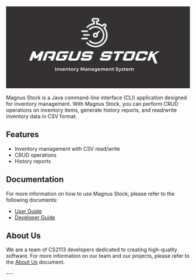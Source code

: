 
![Magnus Stock Logo](logo.jpg)

Magnus Stock is a Java command-line interface (CLI) application designed for inventory management. With Magnus Stock, you can perform CRUD operations on inventory items, generate history reports, and read/write inventory data in CSV format.

## Features

- Inventory management with CSV read/write
- CRUD operations
- History reports

## Documentation

For more information on how to use Magnus Stock, please refer to the following documents:

* [User Guide](UserGuide.md)
* [Developer Guide](DeveloperGuide.md)

## About Us

We are a team of CS2113 developers dedicated to creating high-quality software. For more information on our team and our projects, please refer to the [About Us](AboutUs.md) document.

<link rel="stylesheet" type="text/css" href="style.css">
---